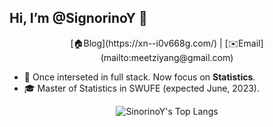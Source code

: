 ## Hi, I’m @SignorinoY 👋

<p align="center">
  [🏠Blog](https://xn--i0v668g.com/) | [✉️Email](mailto:meetziyang@gmail.com)
</p>

- 🧐 Once interseted in full stack. Now focus on **Statistics**.
- 🎓 Master of Statistics in SWUFE (expected June, 2023).

<p align="center">
  <img align="center" src="https://github-readme-stats.vercel.app/api/top-langs/?username=signorinoy&layout=compact" alt="SinorinoY's Top Langs" />
</p>
